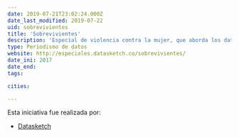 ```yaml
---
date: 2019-07-21T23:02:24.000Z
date_last_modified: 2019-07-22
uid: sobrevivientes
title: 'Sobrevivientes'
description: 'Especial de violencia contra la mujer, que aborda los datos que dos entidades nacionales han recopilado sobre las cifras de feminicidios, la Fiscalía General de la Nación y Medicina Legal, también, este especial recoge a mano los datos de todos los feminicidios del 2017 reportados en medios de comunicación, así como una serie de historias de violencia recogidas de algunas mujeres valientes.'
type: Periodismo de datos
website: http://especiales.datasketch.co/sobrevivientes/
date_ini: 2017
date_end: 
tags:

cities: 

---
```


Esta iniciativa fue realizada por:

- [Datasketch](/organizaciones/datasketch)
